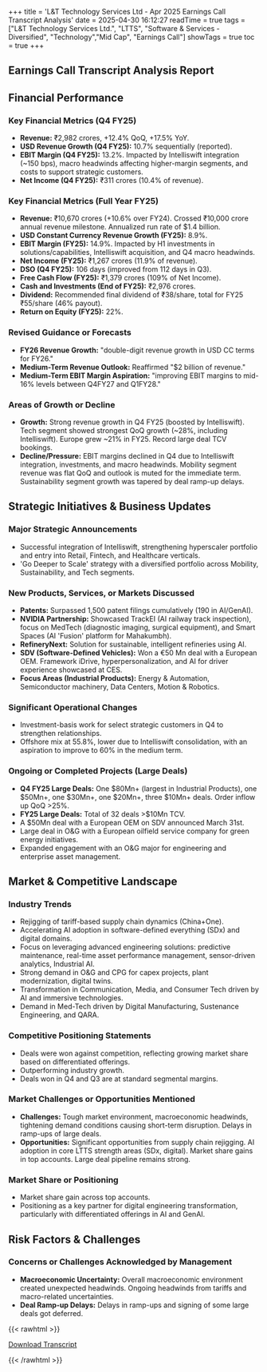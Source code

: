 +++
title = 'L&T Technology Services Ltd - Apr 2025 Earnings Call Transcript Analysis'
date = 2025-04-30 16:12:27
readTime = true
tags = ["L&T Technology Services Ltd.", "LTTS", "Software & Services - Diversified", "Technology","Mid Cap", "Earnings Call"]
showTags = true
toc = true
+++



## Earnings Call Transcript Analysis Report
## Financial Performance

### Key Financial Metrics (Q4 FY25)

*   **Revenue:** ₹2,982 crores, +12.4% QoQ, +17.5% YoY.
*   **USD Revenue Growth (Q4 FY25):** 10.7% sequentially (reported).
*   **EBIT Margin (Q4 FY25):** 13.2%. Impacted by Intelliswift integration (~150 bps), macro headwinds affecting higher-margin segments, and costs to support strategic customers.
*   **Net Income (Q4 FY25):** ₹311 crores (10.4% of revenue).

### Key Financial Metrics (Full Year FY25)

*   **Revenue:** ₹10,670 crores (+10.6% over FY24). Crossed ₹10,000 crore annual revenue milestone. Annualized run rate of $1.4 billion.
*   **USD Constant Currency Revenue Growth (FY25):** 8.9%.
*   **EBIT Margin (FY25):** 14.9%. Impacted by H1 investments in solutions/capabilities, Intelliswift acquisition, and Q4 macro headwinds.
*   **Net Income (FY25):** ₹1,267 crores (11.9% of revenue).
*   **DSO (Q4 FY25):** 106 days (improved from 112 days in Q3).
*   **Free Cash Flow (FY25):** ₹1,379 crores (109% of Net Income).
*   **Cash and Investments (End of FY25):** ₹2,976 crores.
*   **Dividend:** Recommended final dividend of ₹38/share, total for FY25 ₹55/share (46% payout).
*   **Return on Equity (FY25):** 22%.

### Revised Guidance or Forecasts

*   **FY26 Revenue Growth:** "double-digit revenue growth in USD CC terms for FY26."
*   **Medium-Term Revenue Outlook:** Reaffirmed "$2 billion of revenue."
*   **Medium-Term EBIT Margin Aspiration:** "improving EBIT margins to mid-16% levels between Q4FY27 and Q1FY28."

### Areas of Growth or Decline

*   **Growth:** Strong revenue growth in Q4 FY25 (boosted by Intelliswift). Tech segment showed strongest QoQ growth (~28%, including Intelliswift). Europe grew ~21% in FY25. Record large deal TCV bookings.
*   **Decline/Pressure:** EBIT margins declined in Q4 due to Intelliswift integration, investments, and macro headwinds. Mobility segment revenue was flat QoQ and outlook is muted for the immediate term. Sustainability segment growth was tapered by deal ramp-up delays.

## Strategic Initiatives & Business Updates

### Major Strategic Announcements

*   Successful integration of Intelliswift, strengthening hyperscaler portfolio and entry into Retail, Fintech, and Healthcare verticals.
*   'Go Deeper to Scale' strategy with a diversified portfolio across Mobility, Sustainability, and Tech segments.

### New Products, Services, or Markets Discussed

*   **Patents:** Surpassed 1,500 patent filings cumulatively (190 in AI/GenAI).
*   **NVIDIA Partnership:** Showcased TrackEI (AI railway track inspection), focus on MedTech (diagnostic imaging, surgical equipment), and Smart Spaces (AI 'Fusion' platform for Mahakumbh).
*   **RefineryNext:** Solution for sustainable, intelligent refineries using AI.
*   **SDV (Software-Defined Vehicles):** Won a €50 Mn deal with a European OEM. Framework iDrive, hyperpersonalization, and AI for driver experience showcased at CES.
*   **Focus Areas (Industrial Products):** Energy & Automation, Semiconductor machinery, Data Centers, Motion & Robotics.

### Significant Operational Changes

*   Investment-basis work for select strategic customers in Q4 to strengthen relationships.
*   Offshore mix at 55.8%, lower due to Intelliswift consolidation, with an aspiration to improve to 60% in the medium term.

### Ongoing or Completed Projects (Large Deals)

*   **Q4 FY25 Large Deals:** One $80Mn+ (largest in Industrial Products), one $50Mn+, one $30Mn+, one $20Mn+, three $10Mn+ deals. Order inflow up QoQ >25%.
*   **FY25 Large Deals:** Total of 32 deals >$10Mn TCV.
*   A $50Mn deal with a European OEM on SDV announced March 31st.
*   Large deal in O&G with a European oilfield service company for green energy initiatives.
*   Expanded engagement with an O&G major for engineering and enterprise asset management.

## Market & Competitive Landscape

### Industry Trends

*   Rejigging of tariff-based supply chain dynamics (China+One).
*   Accelerating AI adoption in software-defined everything (SDx) and digital domains.
*   Focus on leveraging advanced engineering solutions: predictive maintenance, real-time asset performance management, sensor-driven analytics, Industrial AI.
*   Strong demand in O&G and CPG for capex projects, plant modernization, digital twins.
*   Transformation in Communication, Media, and Consumer Tech driven by AI and immersive technologies.
*   Demand in Med-Tech driven by Digital Manufacturing, Sustenance Engineering, and QARA.

### Competitive Positioning Statements

*   Deals were won against competition, reflecting growing market share based on differentiated offerings.
*   Outperforming industry growth.
*   Deals won in Q4 and Q3 are at standard segmental margins.

### Market Challenges or Opportunities Mentioned

*   **Challenges:** Tough market environment, macroeconomic headwinds, tightening demand conditions causing short-term disruption. Delays in ramp-ups of large deals.
*   **Opportunities:** Significant opportunities from supply chain rejigging. AI adoption in core LTTS strength areas (SDx, digital). Market share gains in top accounts. Large deal pipeline remains strong.

### Market Share or Positioning

*   Market share gain across top accounts.
*   Positioning as a key partner for digital engineering transformation, particularly with differentiated offerings in AI and GenAI.

## Risk Factors & Challenges

### Concerns or Challenges Acknowledged by Management

*   **Macroeconomic Uncertainty:** Overall macroeconomic environment created unexpected headwinds. Ongoing headwinds from tariffs and macro-related uncertainties.
*   **Deal Ramp-up Delays:** Delays in ramp-ups and signing of some large deals got deferred.



{{< rawhtml >}}

<div class="button-container">    
    <a href="https://www.bseindia.com/stockinfo/AnnPdfOpen.aspx?Pname=afadafe9-64f1-448c-8435-c1adef7b5e93.pdf" target="_blank" class="report-button">
      <i class="fas fa-file-pdf"></i> Download Transcript
    </a>
</div>
    
{{< /rawhtml >}}
